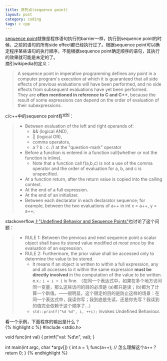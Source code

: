 ```yaml
---
title: 序列点(sequence point)
layout: post
category: coding
tags: c cpp
---
```


[sequence point](http://en.wikipedia.org/wiki/Sequence_point)就像是程序语句执行的barrier一样，执行到sequence point的时候，之前的语句的所有side effect都已经执行过了。根据sequence point可以确定程序某些语句的执行顺序，不能根据sequence point确定顺序的语句，其执行的效果就可能是未定的了。  
摘引wikipedia的定义：  
> A sequence point in imperative programming defines any point in a computer program's execution at which it is guaranteed that all side effects of previous evaluations will have been performed, and no side effects from subsequent evaluations have yet been performed.  
> They are **often mentioned in reference to C and C++**, because the result of some expressions can depend on the order of evaluation of their subexpressions.

c/c++中的sequence point有<sup>[wiki](http://en.wikipedia.org/wiki/Sequence_point)</sup>：  
> * Between evaluation of the left and right operands of:
>	* && (logical AND), 
>	* || (logical OR),
>	* comma operators, 
>	* a ? b : c. // at the "question-mark" operator
> * Before a function is entered in a function call(whether or not the function is inline).
>	* Note that a function call f(a,b,c) is not a use of the comma operator and the order of evaluation for a, b, and c is unspecified.
> * At a function return, after the return value is copied into the calling context.
> * At the end of a full expression.
> * At the end of an initializer.
> * Between each declarator in each declarator sequence; for example, between the two evaluations of a++ in int x = a++, y = a++;

stackoverflow上["Undefined Behavior and Sequence Points"](http://stackoverflow.com/questions/4176328/undefined-behavior-and-sequence-points)也讨论了这个问题：  
> * RULE 1: Between the previous and next sequence point a scalar object shall have its stored value modified *at most once* by the evaluation of an expression.
> * RULE 2: Furthermore, the prior value shall be accessed only to determine the value to be stored.
>	* It means if an object is written to within a full expression, any and all accesses to it within the same expression **must be directly involved** in the computation of the value to be written. e.x.: `i = i + 1` is fine. （在同一个表达式中，如果在多个地方访问同一变量，那么这些访问的目的必须是 (a)都只是读；(b)都为了计算一个新值。——很明显，这个限定的目的是防止这样的场景：在同一个表达式中，我读你写；我到底是先读，还是你先写？我读到的值完全依赖于这个顺序了...）  
>	* `std::printf("%d %d", i, ++i);` invokes Undefined Behaviour.

看一个示例，下面程序的输出是什么？  
{% highlight c %}
#include <stdio.h>

void func(int val)
{
    printf("val: %d\n", val);
}

int main(int argc, char *argv[]) 
{
    int a = 1;
    func(a++);	// 怎么理解这个a++？
    return 0;
}
{% endhighlight %}